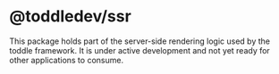 # @toddledev/ssr

This package holds part of the server-side rendering logic used by the toddle framework. It is under active development and not yet ready for other applications to consume.

